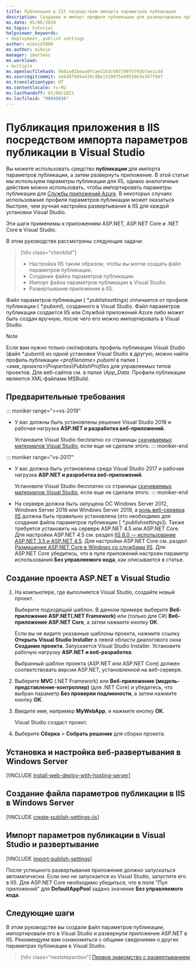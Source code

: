 ```yaml
---
title: Публикация в IIS посредством импорта параметров публикации
description: Создание и импорт профиля публикации для развертывания приложения из Visual Studio в IIS
ms.date: 05/06/2020
ms.topic: tutorial
helpviewer_keywords:
- deployment, publish settings
author: mikejo5000
ms.author: mikejo
manager: jmartens
ms.workload:
- multiple
ms.openlocfilehash: 9681e01beaa9fcae3163c607290f5793bfae1cdd
ms.sourcegitcommit: ae6d47b09a439cd0e13180f5e89510e3e347fd47
ms.translationtype: HT
ms.contentlocale: ru-RU
ms.lasthandoff: 02/08/2021
ms.locfileid: "99945036"
---
```

# <a name="publish-an-application-to-iis-by-importing-publish-settings-in-visual-studio"></a>Публикация приложения в IIS посредством импорта параметров публикации в Visual Studio

Вы можете использовать средство **публикации** для импорта параметров публикации, а затем развернуть приложение. В этой статье мы используем параметры публикации для IIS, однако аналогичные действия можно использовать, чтобы импортировать параметры публикации для [Службы приложений Azure](../deployment/tutorial-import-publish-settings-azure.md). В некоторых случаях использование профиля параметров публикации может оказаться быстрее, чем ручная настройка развертывания в IIS для каждой установки Visual Studio.

Эти шаги применимы к приложениям ASP.NET, ASP.NET Core и .NET Core в Visual Studio.

В этом руководстве рассмотрены следующие задачи:

> [!div class="checklist"]
> * Настройка IIS таким образом, чтобы вы могли создать файл параметров публикации.
> * Создание файла параметров публикации.
> * Импорт файла параметров публикации в Visual Studio.
> * Развертывание приложения в IIS.

Файл параметров публикации ( *\*.publishsettings*) отличается от профиля публикации ( *\*.pubxml*), созданного в Visual Studio. Файл параметров публикации создается IIS или Службой приложений Azure либо может быть создан вручную, после чего его можно импортировать в Visual Studio.

> [!NOTE]
> Если вам нужно только скопировать профиль публикации Visual Studio (файл \*.pubxml) из одной установки Visual Studio в другую, можно найти профиль публикации *\<profilename\>.pubxml* в папке *\\<имя_проекта\>\Properties\PublishProfiles* для управляемых типов проектов. Для веб-сайтов см. в папке *\App_Data*. Профили публикации являются XML-файлами MSBuild.

## <a name="prerequisites"></a>Предварительные требования

::: moniker range=">=vs-2019"

* У вас должны быть установлены решение Visual Studio 2019 и рабочая нагрузка **ASP.NET и разработка веб-приложений**.

    Установите Visual Studio бесплатно со страницы [скачиваемых материалов Visual Studio](https://visualstudio.microsoft.com/downloads/), если еще не сделали этого.
::: moniker-end

::: moniker range="vs-2017"

* У вас должна быть установлена среда Visual Studio 2017 и рабочая нагрузка **ASP.NET и разработка веб-приложений**.

    Установите Visual Studio бесплатно со страницы [скачиваемых материалов Visual Studio](https://visualstudio.microsoft.com/downloads/), если еще не сделали этого.
::: moniker-end

* На сервере должна быть запущена ОС Windows Server 2012, Windows Server 2016 или Windows Server 2019, а [роль веб-сервера IIS](/iis/get-started/whats-new-in-iis-8/iis-80-using-aspnet-35-and-aspnet-45) должна быть правильно установлена (это необходимо для создания файла параметров публикации [ *\*.publishsettings*]). Также требуется установить на сервере ASP.NET 4.5 или ASP.NET Core. Для настройки ASP.NET 4.5 см. раздел [IIS 8.0 — использование ASP.NET 3.5 и ASP.NET 4.5](/iis/get-started/whats-new-in-iis-8/iis-80-using-aspnet-35-and-aspnet-45). Для настройки ASP.NET Core см. раздел [Размещение ASP.NET Core в Windows со службами IIS](/aspnet/core/publishing/iis?tabs=aspnetcore2x#iis-configuration). Для ASP.NET Core убедитесь, что в пуле приложений настроен параметр использования **Без управляемого кода**, как описывается в статье.

## <a name="create-a-new-aspnet-project-in-visual-studio"></a>Создание проекта ASP.NET в Visual Studio

1. На компьютере, где выполняется Visual Studio, создайте новый проект.

    Выберите подходящий шаблон. В данном примере выберите **Веб-приложение ASP.NET(.NET Framework)** или (только для C#) **Веб-приложение ASP.NET Core**, а затем нажмите кнопку **ОК**.

    Если вы не видите указанные шаблоны проекта, нажмите ссылку **Открыть Visual Studio Installer** в левой области диалогового окна **Создание проекта**. Запускается Visual Studio Installer. Установите рабочую нагрузку **ASP.NET и веб-разработка**.

    Выбранный шаблон проекта (ASP.NET или ASP.NET Core) должен соответствовать версии ASP.NET, установленной на веб-сервере.

1. Выберите **MVC** (.NET Framework) или **Веб-приложение (модель-представление-контроллер)** (для .NET Core) и убедитесь, что выбран параметр **Без проверки подлинности**, а затем нажмите кнопку **ОК**.

1. Введите имя, например **MyWebApp**, и нажмите кнопку **ОК**.

    Visual Studio создаст проект.

1. Выберите **Сборка** > **Собрать решение** для сборки проекта.

## <a name="install-and-configure-web-deploy-on-windows-server"></a>Установка и настройка веб-развертывания в Windows Server

[!INCLUDE [install-web-deploy-with-hosting-server](../deployment/includes/install-web-deploy-with-hosting-server.md)]

## <a name="create-the-publish-settings-file-in-iis-on-windows-server"></a>Создание файла параметров публикации в IIS в Windows Server

[!INCLUDE [create-publish-settings-iis](../deployment/includes/create-publish-settings-iis.md)]

## <a name="import-the-publish-settings-in-visual-studio-and-deploy"></a>Импорт параметров публикации в Visual Studio и развертывание

[!INCLUDE [import-publish-settings](../deployment/includes/import-publish-settings-vs.md)]

После успешного развертывания приложение должно запускаться автоматически. Если оно не запускается из Visual Studio, запустите его в IIS. Для ASP.NET Core необходимо убедиться, что в поле "Пул приложений" для **DefaultAppPool** задано значение **Без управляемого кода**.

## <a name="next-steps"></a>Следующие шаги

В этом руководстве вы создали файл параметров публикации, импортировали его в Visual Studio и развернули приложение ASP.NET в IIS. Рекомендуем вам ознакомиться с общими сведениями о других параметрах публикации в Visual Studio.

> [!div class="nextstepaction"]
> [Первое знакомство с развертыванием](../deployment/deploying-applications-services-and-components.md)
